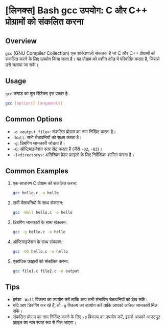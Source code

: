 # [लिनक्स] Bash gcc उपयोग: C और C++ प्रोग्रामों को संकलित करना

## Overview
`gcc` (GNU Compiler Collection) एक शक्तिशाली संकलक है जो C और C++ प्रोग्रामों को संकलित करने के लिए उपयोग किया जाता है। यह प्रोग्राम को मशीन कोड में परिवर्तित करता है, जिससे उसे चलाया जा सके।

## Usage
`gcc` कमांड का मूल सिंटैक्स इस प्रकार है:

```bash
gcc [options] [arguments]
```

## Common Options
- `-o <output_file>`: संकलित प्रोग्राम का नाम निर्दिष्ट करता है।
- `-Wall`: सभी चेतावनियों को सक्षम करता है।
- `-g`: डिबगिंग जानकारी जोड़ता है।
- `-O`: ऑप्टिमाइजेशन स्तर सेट करता है (जैसे `-O2`, `-O3`)।
- `-I<directory>`: अतिरिक्त हेडर फ़ाइलों के लिए निर्देशिका शामिल करता है।

## Common Examples
1. एक साधारण C प्रोग्राम को संकलित करना:
   ```bash
   gcc hello.c -o hello
   ```

2. सभी चेतावनियों के साथ संकलन:
   ```bash
   gcc -Wall hello.c -o hello
   ```

3. डिबगिंग जानकारी के साथ संकलन:
   ```bash
   gcc -g hello.c -o hello
   ```

4. ऑप्टिमाइजेशन के साथ संकलन:
   ```bash
   gcc -O2 hello.c -o hello
   ```

5. एकाधिक फ़ाइलों को संकलित करना:
   ```bash
   gcc file1.c file2.c -o output
   ```

## Tips
- हमेशा `-Wall` विकल्प का उपयोग करें ताकि आप सभी संभावित चेतावनियों को देख सकें।
- यदि आप डिबगिंग कर रहे हैं, तो `-g` विकल्प का उपयोग करें ताकि आपको अधिक जानकारी मिल सके।
- संकलित प्रोग्राम का नाम निर्दिष्ट करने के लिए `-o` विकल्प का उपयोग करें, इससे आपको आउटपुट फ़ाइल का नाम स्पष्ट रूप से मिल जाएगा।